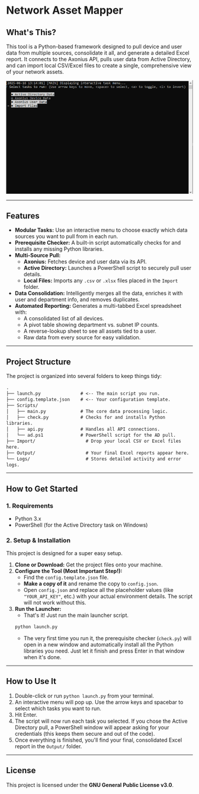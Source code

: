 # Network Asset Mapper

## What's This?

This tool is a Python-based framework designed to pull device and user data from multiple sources, consolidate it all, and generate a detailed Excel report. It connects to the Axonius API, pulls user data from Active Directory, and can import local CSV/Excel files to create a single, comprehensive view of your network assets.

![Menu Screenshot](ss_menu.png)

---

## Features

* **Modular Tasks:** Use an interactive menu to choose exactly which data sources you want to pull from in each run.
* **Prerequisite Checker:** A built-in script automatically checks for and installs any missing Python libraries.
* **Multi-Source Pull:**
    * **Axonius:** Fetches device and user data via its API.
    * **Active Directory:** Launches a PowerShell script to securely pull user details.
    * **Local Files:** Imports any `.csv` or `.xlsx` files placed in the `Import` folder.
* **Data Consolidation:** Intelligently merges all the data, enriches it with user and department info, and removes duplicates.
* **Automated Reporting:** Generates a multi-tabbed Excel spreadsheet with:
    * A consolidated list of all devices.
    * A pivot table showing department vs. subnet IP counts.
    * A reverse-lookup sheet to see all assets tied to a user.
    * Raw data from every source for easy validation.

---

## Project Structure

The project is organized into several folders to keep things tidy:
```
.
├── launch.py               # <-- The main script you run.
├── config.template.json    # <-- Your configuration template.
├── Scripts/
│   ├── main.py             # The core data processing logic.
│   ├── check.py            # Checks for and installs Python libraries.
│   ├── api.py              # Handles all API connections.
│   └── ad.ps1              # PowerShell script for the AD pull.
├── Import/                   # Drop your local CSV or Excel files here.
├── Output/                   # Your final Excel reports appear here.
└── Logs/                     # Stores detailed activity and error logs.
```
---

## How to Get Started

### 1. Requirements

* Python 3.x
* PowerShell (for the Active Directory task on Windows)

### 2. Setup & Installation

This project is designed for a super easy setup.

1.  **Clone or Download:** Get the project files onto your machine.
2.  **Configure the Tool (Most Important Step!):**
    * Find the `config.template.json` file.
    * **Make a copy of it** and rename the copy to `config.json`.
    * Open `config.json` and replace all the placeholder values (like `"YOUR_API_KEY"`, etc.) with your actual environment details. The script will not work without this.
3.  **Run the Launcher:**
    * That's it! Just run the main launcher script.
    ```bash
    python launch.py
    ```
    * The very first time you run it, the prerequisite checker (`check.py`) will open in a new window and automatically install all the Python libraries you need. Just let it finish and press Enter in that window when it's done.

---

## How to Use It

1.  Double-click or run `python launch.py` from your terminal.
2.  An interactive menu will pop up. Use the arrow keys and spacebar to select which tasks you want to run.
3.  Hit Enter.
4.  The script will now run each task you selected. If you chose the Active Directory pull, a PowerShell window will appear asking for your credentials (this keeps them secure and out of the code).
5.  Once everything is finished, you'll find your final, consolidated Excel report in the `Output/` folder.

---

## License

This project is licensed under the **GNU General Public License v3.0**.
